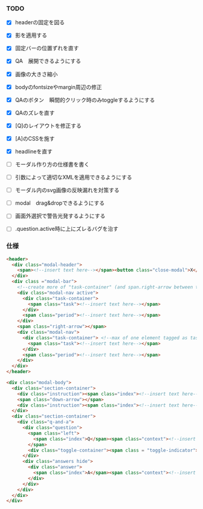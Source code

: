 ### TODO
- [x] headerの固定を図る
- [x] 影を適用する
- [x] 固定バーの位置ずれを直す
- [x] QA　展開できるようにする
- [x] 画像の大きさ縮小
- [x] bodyのfontsizeやmargin周辺の修正
- [x] QAのボタン　瞬間的クリック時のみtoggleするようにする
- [x] QAのズレを直す
- [x] [Q]のレイアウトを修正する
- [x] [A]のCSSを施す
- [x] headlineを直す
- [ ] モーダル作り方の仕様書を書く
- [ ] 引数によって適切なXMLを適用できるようにする
- [ ] モーダル内のsvg画像の反映漏れを対策する
- [ ] modal　drag&dropできるようにする
- [ ] 画面外選択で警告光発するようにする
- [ ] .question.active時に上にズレるバグを治す


### 仕様
~~~html
<header>
  <div class="modal-header">
    <span><!--insert text here--></span><button class="close-modal">X</button>
  </div>
  <div class ="modal-bar">
    <!--create more of "task-container" (and span.right-arrow between them) within "modal-bar" in need-->
    <div class="modal-nav active">
      <div class="task-container">
        <span class="task"><!--insert text here--></span>
      </div>
      <span class="period"><!--insert text here--></span>
    </div>
    <span class="right-arrow"></span>
    <div class="modal-nav">
      <div class="task-container"> <!--max of one element tagged as task-container should be set active simultaneously-->
        <span class="task"><!--insert text here--></span>
      </div>
      <span class="period"><!--insert text here--></span>
    </div>
  </div>
</header>

<div class="modal-body">
  <div class="section-container">
    <div class="instruction"><span class="index"><!--insert text here--></span><span><!--insert text here--></span></div>
    <span class="down-arrow"></span>
    <div class="instruction"><span class="index"><!--insert text here--></span><span><!--insert text here--></span></div>
  </div>
  <div class="section-container">
    <div class="q-and-a">
      <div class="question">
        <span class="left">
          <span class="index">Q</span><span class="context"><!--insert text here--></span><span><!--insert text here--></span>
        </span>
        <div class="toggle-container"><span class = "toggle-indicator"></span></div>
      </div>
      <div class="answers hide">
        <div class="answer">
          <span class="index">A</span><span class="context"><!--insert text here--></span><span><!--insert text here--></span>
        </div>
      </div>
    </div>
  </div>
</div>

~~~
